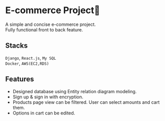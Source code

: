 # E-commerce Project🚀

A simple and concise e-commerce project.</br>
Fully functional front to back feature.</br>

## Stacks
`Django`, `React.js`, `My SQL`<br/> 
`Docker`, `AWS(EC2,RDS)`

## Features
- Designed database using Entity relation diagram modeling.
- Sign up & sign in with encryption. 
- Products page view can be filtered. User can select amounts and cart them.
- Options in cart can be edited.

<br/><br/>
